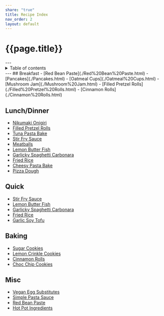 ```yaml
---
share: "true"
title: Recipe Index
nav_order: 2
layout: default
---
```

<h1>{{page.title}}</h1>  
---  
<details markdown="block">  
  <summary>  
    Table of contents  
  </summary>  
  {: .text-delta }  
1. TOC  
{:toc}  
</details>  
---  
## Breakfast  
- [Red Bean Paste](./Red%20Bean%20Paste.html)  
- [Pancakes](./Pancakes.html)  
- [Oatmeal Cups](./Oatmeal%20Cups.html)  
- [Mushroom Jam](./Mushroom%20Jam.html)  
- [Filled Pretzel Rolls](./Filled%20Pretzel%20Rolls.html)  
- [Cinnamon Rolls](./Cinnamon%20Rolls.html)  
  
## Lunch/Dinner  
- [Nikumaki Onigiri](./Nikumaki%20Onigiri.html)  
- [Filled Pretzel Rolls](./Filled%20Pretzel%20Rolls.html)  
- [Tuna Pasta Bake](./Tuna%20Pasta%20Bake.html)  
- [Stir Fry Sauce](./Stir%20Fry%20Sauce.html)  
- [Meatballs](./Meatballs.html)  
- [Lemon Butter Fish](./Lemon%20Butter%20Fish.html)  
- [Garlicky Spaghetti Carbonara](./Garlicky%20Spaghetti%20Carbonara.html)  
- [Fried Rice](./Fried%20Rice.html)  
- [Cheesy Pasta Bake](./Cheesy%20Pasta%20Bake.html)  
- [Pizza Dough](./Pizza%20Dough.html)  
  
## Quick   
- [Stir Fry Sauce](./Stir%20Fry%20Sauce.html)  
- [Lemon Butter Fish](./Lemon%20Butter%20Fish.html)  
- [Garlicky Spaghetti Carbonara](./Garlicky%20Spaghetti%20Carbonara.html)  
- [Fried Rice](./Fried%20Rice.html)  
- [Garlic Soy Tofu](./Garlic%20Soy%20Tofu.html)  
  
  
## Baking  
- [Sugar Cookies](./Sugar%20Cookies.html)  
- [Lemon Crinkle Cookies](./Lemon%20Crinkle%20Cookies.html)  
- [Cinnamon Rolls](./Cinnamon%20Rolls.html)  
- [Choc Chip Cookies](./Choc%20Chip%20Cookies.html)  
  
## Misc  
- [Vegan Egg Substitutes](./Vegan%20Egg%20Substitutes.html)  
- [Simple Pasta Sauce](./Simple%20Pasta%20Sauce.html)  
- [Red Bean Paste](./Red%20Bean%20Paste.html)  
- [Hot Pot Ingredients](./Hot%20Pot%20Ingredients.html)  

